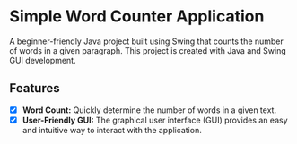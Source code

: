 # Simple Word Counter Application

A beginner-friendly Java project built using Swing that counts the number of words in a given paragraph. This project is created with Java and Swing GUI development.

## Features

- [x] **Word Count:** Quickly determine the number of words in a given text.
- [x] **User-Friendly GUI:** The graphical user interface (GUI) provides an easy and intuitive way to interact with the application.
